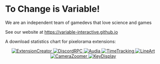 # To Change is Variable!
We are an independent team of gamedevs that love science and games

See our website at https://variable-interactive.github.io


A download statistics chart for pixelorama extensions:
<p align="center">
  <a href="https://github.com/Variable-Interactive/ExtensionCreator/releases">
    <img src="https://img.shields.io/github/downloads/Variable-Interactive/ExtensionCreator/total?color=lightgreen" alt="ExtensionCreator" />
  </a>
  <a href="https://github.com/Variable-Interactive/PixeloramaDiscordRPC/releases">
    <img src="https://img.shields.io/github/downloads/Variable-Interactive/PixeloramaDiscordRPC/total?color=lightgreen" alt="DiscordRPC" />
  </a>
  <a href="https://github.com/Variable-Interactive/Audia/releases">
    <img src="https://img.shields.io/github/downloads/Variable-Interactive/Audia/total?color=lightgreen" alt="Audia" />
  </a>
  <a href="https://github.com/Variable-Interactive/TimeTracking/releases">
    <img src="https://img.shields.io/github/downloads/Variable-Interactive/TimeTracking/total?color=lightgreen" alt="TimeTracking" />
  </a>
  <a href="https://github.com/Variable-Interactive/LineArt/releases">
    <img src="https://img.shields.io/github/downloads/Variable-Interactive/LineArt/total?color=lightgreen" alt="LineArt" />
  </a>
  <a href="https://github.com/Variable-Interactive/CameraZoomer/releases">
    <img src="https://img.shields.io/github/downloads/Variable-Interactive/CameraZoomer/total?color=lightgreen" alt="CameraZoomer" />
  </a>
  <a href="https://github.com/Variable-Interactive/KeyDisplay/releases">
    <img src="https://img.shields.io/github/downloads/Variable-Interactive/KeyDisplay/total?color=lightgreen" alt="KeyDisplay" />
  </a>
  
</p>
